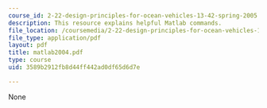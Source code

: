 ```yaml
---
course_id: 2-22-design-principles-for-ocean-vehicles-13-42-spring-2005
description: This resource explains helpful Matlab commands.
file_location: /coursemedia/2-22-design-principles-for-ocean-vehicles-13-42-spring-2005/3589b2912fb8d44ff442ad0df65d6d7e_matlab2004.pdf
file_type: application/pdf
layout: pdf
title: matlab2004.pdf
type: course
uid: 3589b2912fb8d44ff442ad0df65d6d7e

---
```

None